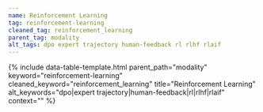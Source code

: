 ```yaml
---
name: Reinforcement Learning
tag: reinforcement-learning
cleaned_tag: reinforcement_learning
parent_tag: modality
alt_tags: dpo expert trajectory human-feedback rl rlhf rlaif
---
```


{% include data-table-template.html 
  parent_path="modality" 
  keyword="reinforcement-learning" 
  cleaned_keyword="reinforcement_learning" 
  title="Reinforcement Learning"
  alt_keywords="dpo|expert trajectory|human-feedback|rl|rlhf|rlaif"
  context=""
%}

